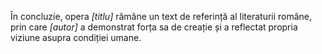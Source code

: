În concluzie, opera *[titlu]* rămâne un text de referință al literaturii române, prin care *[autor]* a demonstrat forța sa de creație și a reflectat propria viziune asupra condiției umane.
